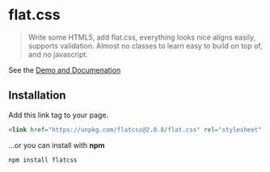 # flat.css

> Write some HTML5, add flat.css, everything looks nice aligns easily, supports validation. Almost no classes to learn easy to build on top of, and no javascript.

See the [Demo and Documenation](https://areve.github.io/flatcss2/)

## Installation
Add this link tag to your page.
```html
<link href="https://unpkg.com/flatcss@2.0.8/flat.css" rel="stylesheet" type="text/css" media="screen">
``` 

...or you can install with **npm**

```
npm install flatcss
```

